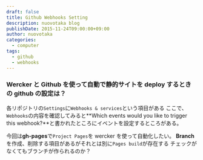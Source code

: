 ```yaml
---
draft: false
title: Github Webhooks Setting
description: nuovotaka blog
publishDate: 2015-11-24T09:00:00+09:00
author: nuovotaka
categories:
  - computer
tags:
  - github
  - webhooks
---
```


### Wercker と Github を使って自動で静的サイトを deploy するときの github の設定は？

各リポジトリの`Settings`に`Webhooks & services`という項目がある
ここで、`Webhooks`の内容を確認してみると**Which events would you like to trigger this webhook?**と書かれたところにイベントを設定するところがある。

今回は**gh-pages**で`Project Pages`を wercker を使って自動化したい。
**Branch**を作成、削除する項目があるがそれとは別に`Pages build`が存在する
チェックがなくてもブランチが作られるのか？
